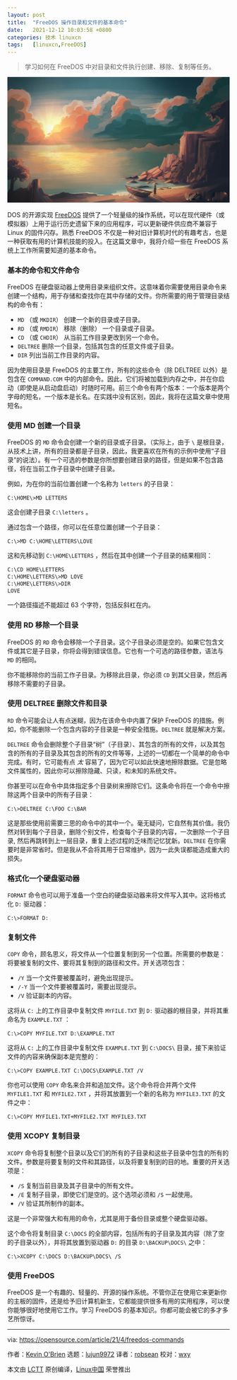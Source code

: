 ```yaml
---
layout: post
title:	"FreeDOS 操作目录和文件的基本命令"
date:	2021-12-12 10:03:58 +0800 
categories:	技术 linuxcn 
tags:	[linuxcn,FreeDOS]
---
```




> 
> 学习如何在 FreeDOS 中对目录和文件执行创建、移除、复制等任务。
> 
> 
> 


![](/Asserts/Images/album/202112/12/100340gffegjttbn0n7iox.jpg "young woman working on a laptop")


DOS 的开源实现 [FreeDOS](https://www.freedos.org/) 提供了一个轻量级的操作系统，可以在现代硬件（或模拟器）上用于运行历史遗留下来的应用程序，可以更新硬件供应商不兼容于 Linux 的固件闪存。熟悉 FreeDOS 不仅是一种对旧计算机时代的有趣考古，也是一种获取有用的计算机技能的投入。在这篇文章中，我将介绍一些在 FreeDOS 系统上工作所需要知道的基本命令。


### 基本的命令和文件命令


FreeDOS 在硬盘驱动器上使用目录来组织文件。这意味着你需要使用目录命令来创建一个结构，用于存储和查找你在其中存储的文件。你所需要的用于管理目录结构的命令有：


* `MD` （或 `MKDIR`） 创建一个新的目录或子目录。
* `RD` （或 `RMDIR`） 移除（删除） 一个目录或子目录。
* `CD` （或 `CHDIR`） 从当前工作目录更改到另一个命令。
* `DELTREE` 删除一个目录，包括其包含的任意文件或子目录。
* `DIR` 列出当前工作目录的内容。


因为使用目录是 FreeDOS 的主要工作，所有的这些命令（除 DELTREE 以外）是包含在 `COMMAND.COM` 中的内部命令。因此，它们将被加载到内存之中，并在你启动（即使是从启动盘启动）时随时可用。前三个命令有两个版本：一个版本是两个字母的短名，一个版本是长名。在实践中没有区别，因此，我将在这篇文章中使用短名。


### 使用 MD 创建一个目录


FreeDOS 的 `MD` 命令会创建一个新的目录或子目录。（实际上，由于 `\` 是根目录，从技术上讲，所有的目录都是子目录，因此，我更喜欢在所有的示例中使用“子目录”的说法）。有一个可选的参数是你所想要创建目录的路径，但是如果不包含路径，将在当前工作子目录中创建子目录。


例如，为在你的当前位置创建一个名称为 `letters` 的子目录：



```
C:\HOME\>MD LETTERS

```

这会创建子目录 `C:\letters` 。


通过包含一个路径，你可以在任意位置创建一个子目录：



```
C:\>MD C:\HOME\LETTERS\LOVE

```

这和先移动到 `C:\HOME\LETTERS` ，然后在其中创建一个子目录的结果相同：



```
C:\CD HOME\LETTERS
C:\HOME\LETTERS\>MD LOVE
C:\HOME\LETTERS\>DIR
LOVE

```

一个路径描述不能超过 63 个字符，包括反斜杠在内。


### 使用 RD 移除一个目录


FreeDOS 的 `RD` 命令会移除一个子目录。这个子目录必须是空的。如果它包含文件或其它是子目录，你将会得到错误信息。它也有一个可选的路径参数，语法与 `MD` 的相同。


你不能移除你的当前工作子目录。为移除此目录，你必须 `CD` 到其父目录，然后再移除不需要的子目录。


### 使用 DELTREE 删除文件和目录


`RD` 命令可能会让人有点迷糊，因为在该命令中内置了保护 FreeDOS 的措施。例如，你不能删除一个包含内容的子目录是一种安全措施。`DELTREE` 就是解决方案。


`DELTREE` 命令会删除整个子目录“树”（子目录）、其包含的所有的文件，以及其包含的所有的子目录及其包含的所有的文件等等，上述的一切都在一个简单的命令中完成。有时，它可能有点 *太* 容易了，因为它可以如此快速地擦除数据。它是忽略文件属性的，因此你可以擦除隐藏、只读，和未知的系统文件。


你甚至可以在命令中具体指定多个目录树来擦除它们。这条命令将在一个命令中擦除这两个目录中的所有子目录：



```
C:\>DELTREE C:\FOO C:\BAR

```

这是那些使用前需要三思的命令中的其中一个。毫无疑问，它自然有其价值。我仍然对转到每个子目录，删除个别文件，检查每个子目录的内容，一次删除一个子目录, 然后再跳转到上一层目录，重复上述过程的乏味而记忆犹新。`DELTREE` 在你需要时是非常省时。但是我从不会将其用于日常维护，因为一此失误都能造成重大的损失。


### 格式化一个硬盘驱动器


`FORMAT` 命令也可以用于准备一个空白的硬盘驱动器来将文件写入其中。这将格式化 `D:` 驱动器：



```
C:\>FORMAT D:

```

### 复制文件


`COPY` 命令，顾名思义，将文件从一个位置复制到另一个位置。所需要的参数是：将要被复制的文件、要将其复制到的路径和文件。开关选项包含：


* `/Y` 当一个文件要被覆盖时，避免出现提示。
* `/-Y` 当一个文件要被覆盖时，需要出现提示。
* `/V` 验证副本的内容。


这将从 `C:` 上的工作目录中复制文件 `MYFILE.TXT` 到 `D:` 驱动器的根目录，并将其重命名为 `EXAMPLE.TXT` ：



```
C:\>COPY MYFILE.TXT D:\EXAMPLE.TXT

```

这将从 `C:` 上的工作目录中复制文件 `EXAMPLE.TXT` 到 `C:\DOCS\` 目录，接下来验证文件的内容来确保副本是完整的：



```
C:\>COPY EXAMPLE.TXT C:\DOCS\EXAMPLE.TXT /V

```

你也可以使用 `COPY` 命名来合并和追加文件。这个命令将合并两个文件 `MYFILE1.TXT` 和 `MYFILE2.TXT` ，并将其放置到一个新的名称为 `MYFILE3.TXT` 的文件之中：



```
C:\>COPY MYFILE1.TXT+MYFILE2.TXT MYFILE3.TXT

```

### 使用 XCOPY 复制目录


`XCOPY` 命令将复制整个目录以及它们的所有的子目录和这些子目录中包含的所有的文件。参数是将要复制的文件和其路径，以及将要复制到的目的地。重要的开关选项是：


* `/S` 复制当前目录及其子目录中的所有文件。
* `/E` 复制子目录，即使它们是空的。这个选项必须和 `/S` 一起使用。
* `/V` 验证其所制作的副本。


这是一个非常强大和有用的命令，尤其是用于备份目录或整个硬盘驱动器。


这个命令将复制目录 `C:\DOCS` 的全部内容，包括所有的子目录及其内容（除了空的子目录以外），并将其放置到驱动器 `D:` 的目录 `D:\BACKUP\DOCS\` 之中：



```
C:\>XCOPY C:\DOCS D:\BACKUP\DOCS\ /S

```

### 使用 FreeDOS


FreeDOS 是一个有趣的、轻量的、开源的操作系统。不管你正在使用它来更新你的主板的固件，还是给予旧计算机新生，它都能提供很多有用的实用程序，可以使你能够很好地使用它工作。学习 FreeDOS 的基本知识。你都可能会被它的多才多艺所惊讶。




---


via: <https://opensource.com/article/21/4/freedos-commands>


作者：[Kevin O'Brien](https://opensource.com/users/ahuka) 选题：[lujun9972](https://github.com/lujun9972) 译者：[robsean](https://github.com/robsean) 校对：[wxy](https://github.com/wxy)


本文由 [LCTT](https://github.com/LCTT/TranslateProject) 原创编译，[Linux中国](https://linux.cn/) 荣誉推出
